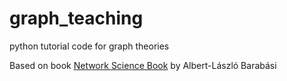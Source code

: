 # graph_teaching
python tutorial code for graph theories

Based on book [Network Science Book](https://www.networksciencebook.com/) by Albert-László Barabási

